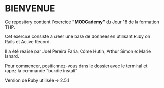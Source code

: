 # BIENVENUE

Ce repository contient l'exercice <strong>"MOOCademy"</strong> du Jour 18 de la formation THP. 

Cet exercice consiste à créer une base de données en utilisant Ruby on Rails et Active Record.

Il a été réalisé par Joel Pereira Faria, Côme Hutin, Arthur Simon et Marie Isnard. 

Pour commencer, positionnez-vous dans le dossier avec le terminal et tapez la commande "bundle install"

Version de Ruby utilisée => 2.5.1
